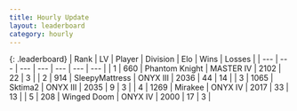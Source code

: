 ```yaml
---
title: Hourly Update
layout: leaderboard
category: hourly
---
```


{: .leaderboard}
| Rank | LV | Player | Division | Elo | Wins | Losses |
| --- | --- | --- | --- | --- | --- | --- |
| <span data-change="0">1</span> | 660 | <span title="ID: 742939">Phantom Knight</span> | MASTER IV | <span data-change="0">2102</span> | <span data-change="0">22</span> | <span data-change="0">3</span> |
| <span data-change="0">2</span> | 914 | <span title="ID: 153129">SleepyMattress</span> | ONYX III | <span data-change="0">2036</span> | <span data-change="0">44</span> | <span data-change="0">14</span> |
| <span data-change="0">3</span> | 1065 | <span title="ID: 402846">Sktima2</span> | ONYX III | <span data-change="0">2035</span> | <span data-change="0">9</span> | <span data-change="0">3</span> |
| <span data-change="0">4</span> | 1269 | <span title="ID: 416373">Mirakee</span> | ONYX IV | <span data-change="0">2017</span> | <span data-change="0">33</span> | <span data-change="0">13</span> |
| <span data-change="0">5</span> | 208 | <span title="ID: 744396">Winged Doom</span> | ONYX IV | <span data-change="0">2000</span> | <span data-change="0">17</span> | <span data-change="0">3</span> |